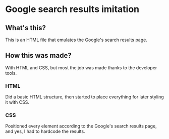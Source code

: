 # Google search results imitation
## What's this?
This is an HTML file that emulates the Google's search results page.
## How this was made?
With HTML and CSS, but most the job was made thanks to the developer tools.
### HTML
Did a basic HTML structure, then started to place everything for later styling it with CSS.
### CSS
Positioned every element according to the Google's search results page, and yes, I had to hardcode the results.
